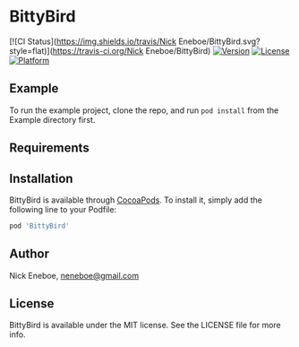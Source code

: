 # BittyBird

[![CI Status](https://img.shields.io/travis/Nick Eneboe/BittyBird.svg?style=flat)](https://travis-ci.org/Nick Eneboe/BittyBird)
[![Version](https://img.shields.io/cocoapods/v/BittyBird.svg?style=flat)](https://cocoapods.org/pods/BittyBird)
[![License](https://img.shields.io/cocoapods/l/BittyBird.svg?style=flat)](https://cocoapods.org/pods/BittyBird)
[![Platform](https://img.shields.io/cocoapods/p/BittyBird.svg?style=flat)](https://cocoapods.org/pods/BittyBird)

## Example

To run the example project, clone the repo, and run `pod install` from the Example directory first.

## Requirements

## Installation

BittyBird is available through [CocoaPods](https://cocoapods.org). To install
it, simply add the following line to your Podfile:

```ruby
pod 'BittyBird'
```

## Author

Nick Eneboe, neneboe@gmail.com

## License

BittyBird is available under the MIT license. See the LICENSE file for more info.
